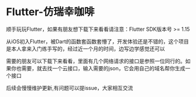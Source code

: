 # Flutter-仿瑞幸咖啡

顺手玩玩Flutter，如果有朋友想下载下来看看请注意：Flutter SDK版本号 >= 1.15 

从iOS初入Flutter，被Dart的函数套函数套懵了，开发体验还是不错的，这个项目是本人拿来入门练手写的，经过近一个月的时间，边写边学感觉还可以

需要的朋友可以下载下来看看，里面有几个网络请求的接口是参照一位同行的。如果你也需要，就去找一个云接口，输入需要的json，它会用自己的域名帮你生成一个接口

后续会慢慢维护更新,有问题可以提issue，大家相互交流
